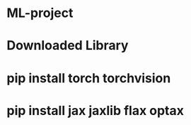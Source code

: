# ML-project

# Downloaded Library
# pip install torch torchvision
# pip install jax jaxlib flax optax
